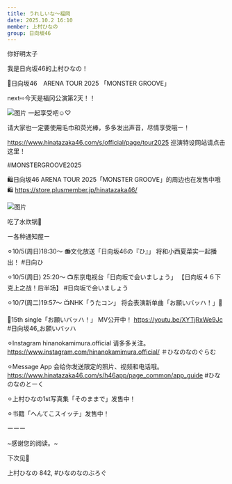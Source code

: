 ```yaml
---
title: うれしいな〜福岡
date: 2025.10.2 16:10
member: 上村ひなの
group: 日向坂46
---
```


你好明太子


我是日向坂46的上村ひなの！






📢日向坂46　ARENA TOUR 2025
「MONSTER GROOVE」

next⇨今天是福冈公演第2天！！



![图片](https://cdn.hinatazaka46.com/files/14/diary/official/member/moblog/202510/mobS9PZf0.jpg)
一起享受吧☺️♡











请大家也一定要使用毛巾和荧光棒，多多发出声音，尽情享受哦ー！










https://www.hinatazaka46.com/s/official/page/tour2025
巡演特设网站请点击这里！


#MONSTERGROOVE2025







🛍️日向坂46 ARENA TOUR 2025「MONSTER GROOVE」的周边也在发售中哦🛍️
https://store.plusmember.jp/hinatazaka46/






![图片](https://cdn.hinatazaka46.com/files/14/diary/official/member/moblog/202510/mob3PLHdZ.jpg)

吃了水炊锅🍲










ー各种通知屋ー

⚪︎10/5(周日)18:30〜
📻文化放送「日向坂46の『ひ』」
将和小西夏菜实一起播出！
#日向ひ


⚪︎10/5(周日) 25:20〜
📺东京电视台「日向坂で会いましょう」
【日向坂４６下克上之战！后半场】
#日向坂で会いましょう


⚪︎10/7(周二)19:57〜
📺NHK「うたコン」
将会表演新单曲「お願いバッハ！」🎻



🎥15th single「お願いバッハ！」
MV公开中！
https://youtu.be/XYTjRxWe9Jc
#日向坂46_お願いバッハ



⚪︎Instagram
hinanokamimura.official
请多多关注。
https://www.instagram.com/hinanokamimura.official/
＃ひなのなのぐらむ



⚪︎Message App
会给你发送限定的照片、视频和电话哦。
https://www.hinatazaka46.com/s/h46app/page_common/app_guide
#ひなのなのとーく



︎⚪︎上村ひなの1st写真集「そのままで」发售中！


⚪︎书籍「へんてこスイッチ」发售中！



︎ーーー






~感谢您的阅读。~

下次见🪽

上村ひなの
842,
#ひなのなのぶろぐ